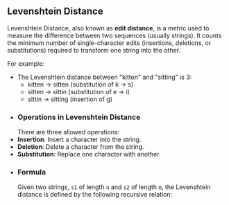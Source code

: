 ## Levenshtein Distance

Levenshtein Distance, also known as **edit distance**, is a metric used to measure the difference between two sequences (usually strings). It counts the minimum number of single-character edits (insertions, deletions, or substitutions) required to transform one string into the other.

For example:
- The Levenshtein distance between "kitten" and "sitting" is 3:
	- kitten → sitten (substitution of k → s)
	- sitten → sittin (substitution of e → i)
	- sittin → sitting (insertion of g)
- ### Operations in Levenshtein Distance
  There are three allowed operations:
- **Insertion**: Insert a character into the string.
- **Deletion**: Delete a character from the string.
- **Substitution**: Replace one character with another.
- ### Formula
  Given two strings, `s1` of length `n` and `s2` of length `m`, the Levenshtein distance is defined by the following recursive relation: